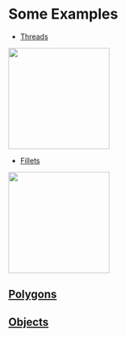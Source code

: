 # Some Examples
- [Threads](https://github.com/UBaer21/UB.scad/blob/main/Examples/Threads.scad)

<img src="https://user-images.githubusercontent.com/93376232/146527884-26962c8d-a7b7-4090-8ad6-d3a3dbaaaa65.png" width=200>

- [Fillets](https://github.com/UBaer21/UB.scad/blob/main/Examples/Fillet.scad)
<img src="https://user-images.githubusercontent.com/93376232/146753532-e29637f3-2535-4a77-b2ab-f0560befdad4.png" width=200>


## [Polygons](https://github.com/UBaer21/UB.scad/blob/main/Examples/Polygons.scad)

## [Objects](https://github.com/UBaer21/UB.scad/blob/main/Examples/Objects.scad)
